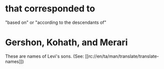 # that corresponded to

"based on" or "according to the descendants of"

# Gershon, Kohath, and Merari

These are names of Levi's sons. (See: [[rc://en/ta/man/translate/translate-names]])


